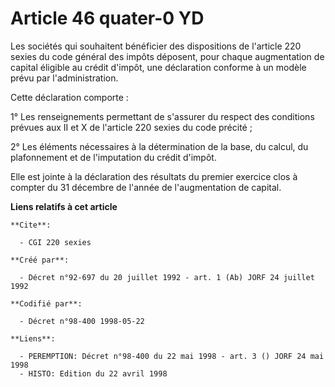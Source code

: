 # Article 46 quater-0 YD

Les sociétés qui souhaitent bénéficier des dispositions de l'article 220 sexies du code général des impôts déposent, pour
chaque augmentation de capital éligible au crédit d'impôt, une déclaration conforme à un modèle prévu par l'administration.

Cette déclaration comporte :

1° Les renseignements permettant de s'assurer du respect des conditions prévues aux II et X de l'article 220 sexies du code
précité ;

2° Les éléments nécessaires à la détermination de la base, du calcul, du plafonnement et de l'imputation du crédit d'impôt.

Elle est jointe à la déclaration des résultats du premier exercice clos à compter du 31 décembre de l'année de l'augmentation
de capital.

**Liens relatifs à cet article**

	**Cite**:

	  - CGI 220 sexies

	**Créé par**:

	  - Décret n°92-697 du 20 juillet 1992 - art. 1 (Ab) JORF 24 juillet 1992

	**Codifié par**:

	  - Décret n°98-400 1998-05-22

	**Liens**:

	  - PEREMPTION: Décret n°98-400 du 22 mai 1998 - art. 3 () JORF 24 mai 1998
	  - HISTO: Edition du 22 avril 1998
